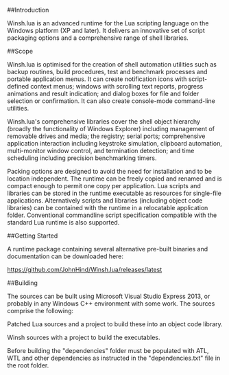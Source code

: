 ##Introduction

Winsh.lua is an advanced runtime for the Lua scripting language on the Windows platform (XP and later). It delivers an innovative set of script packaging options and a comprehensive range of shell libraries.

##Scope

Winsh.lua is optimised for the creation of shell automation utilities such as backup routines, build procedures, test and benchmark processes and portable application menus. It can create notification icons with script-defined context menus; windows with scrolling text reports, progress animations and result indication; and dialog boxes for file and folder selection or confirmation. It can also create console-mode command-line utilities.

Winsh.lua's comprehensive libraries cover the shell object hierarchy (broadly the functionality of Windows Explorer) including management of removable drives and media; the registry; serial ports; comprehensive application interaction including keystroke simulation, clipboard automation, multi-monitor window control, and termination detection; and time scheduling including precision benchmarking timers.

Packing options are designed to avoid the need for installation and to be location independent. The runtime can be freely copied and renamed and is compact enough to permit one copy per application. Lua scripts and libraries can be stored in the runtime executable as resources for single-file applications. Alternatively scripts and libraries (including object code libraries) can be contained with the runtime in a relocatable application folder. Conventional commandline script specification compatible with the standard Lua runtime is also supported.

##Getting Started

A runtime package containing several alternative pre-built binaries and documentation can be downloaded here:

https://github.com/JohnHind/Winsh.lua/releases/latest

##Building

The sources can be built using Microsoft Visual Studio Express 2013, or probably in any Windows C++ environment with some work. The sources comprise the following:

Patched Lua sources and a project to build these into an object code library.

Winsh sources with a project to build the executables.

Before building the "dependencies" folder must be populated with ATL, WTL and other dependencies as instructed in the "dependencies.txt" file in the root folder.
